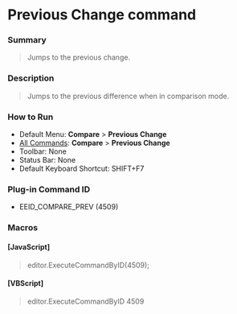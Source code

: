 # Previous Change command

### Summary

> Jumps to the previous change.

### Description

> Jumps to the previous difference when in comparison mode.

### How to Run

- Default Menu: **Compare** \> **Previous Change**
- [All Commands](../tools/all_commands): **Compare** \> **Previous Change**
- Toolbar: None
- Status Bar: None
- Default Keyboard Shortcut: SHIFT+F7

### Plug-in Command ID

- EEID\_COMPARE\_PREV (4509)

### Macros

#### \[JavaScript\]

> editor.ExecuteCommandByID(4509);

#### \[VBScript\]

> editor.ExecuteCommandByID 4509
